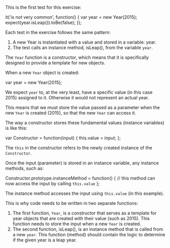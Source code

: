 This is the first test for this exercise:

  it('is not very common', function() {
    var year = new Year(2015);
    expect(year.isLeap()).toBe(false);
  });

Each test in the exercise follows the same pattern: 

  1. A new Year is instantiated with a value and stored in a variable: year.
  2. The test calls an instance method, isLeap(), from the variable `year`.

The `Year` function is a constructor, which means that it is specifically designed to provide a template for new objects.

When a new `Year` object is created:

  var year = new Year(2015);

We expect `year` to, at the very least, have a specific value (in this case 2015) assigned to it.  Otherwise it would not represent an actual year.

This means that we must store the value passed as a parameter when the new `Year` is created (2015), so that the new `Year` can access it.

The way a constructor stores these fundamental values (instance variables) is like this:

  var Constructor = function(input) {
    this.value = input;
  };

The `this` in the constructor refers to the newly created instance of the `Constructor`.

Once the input (parameter) is stored in an instance variable, any instance methods, such as:

  Constructor.prototype.instanceMethod = function() {
    // this method can now access the input by calling `this.value`
  };

The instance method accesses the input using `this.value` (in this example).

This is why code needs to be written in two separate functions:

  1. The first function, `Year`, is a constructor that serves as a template for year objects that are created with their value (such as 2015).
     This function needs to store the input when a new `Year` is created.
  2. The second function, isLeap(), is an instance method that is called from a new `year`. 
     This function (method) should contain the logic to determine if the given year is a leap year.